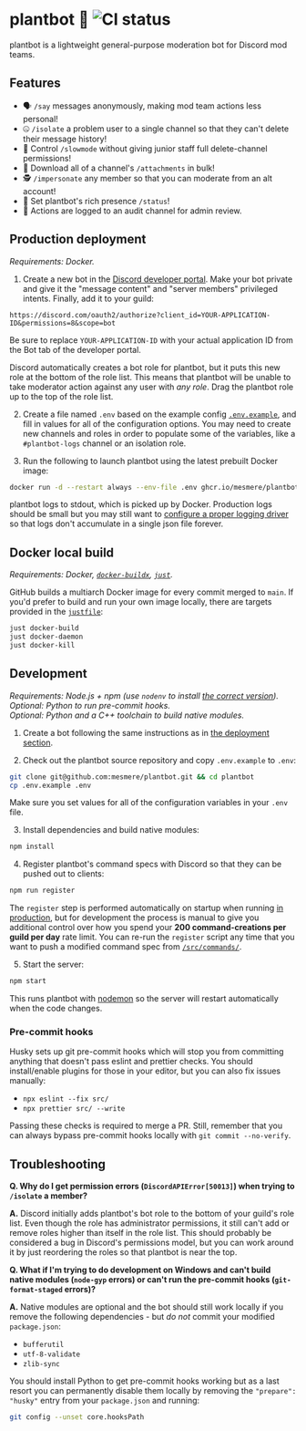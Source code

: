 # plantbot 🌱 ![CI status](https://github.com/mesmere/plantbot/actions/workflows/ci.yml/badge.svg)

plantbot is a lightweight general-purpose moderation bot for Discord mod teams.

## Features

* 🗣️ `/say` messages anonymously, making mod team actions less personal!
* 🤐 `/isolate` a problem user to a single channel so that they can't delete their message history!
* 🚦 Control `/slowmode` without giving junior staff full delete-channel permissions!
* 📎 Download all of a channel's `/attachments` in bulk!
* 🕵️ `/impersonate` any member so that you can moderate from an alt account!
* 💬 Set plantbot's rich presence `/status`!
* 🔎 Actions are logged to an audit channel for admin review.

## Production deployment

*Requirements: Docker.*

1. Create a new bot in the [Discord developer portal](https://discord.com/developers/applications). Make your bot private and give it the "message content" and "server members" privileged intents. Finally, add it to your guild:

```
https://discord.com/oauth2/authorize?client_id=YOUR-APPLICATION-ID&permissions=8&scope=bot
```

Be sure to replace `YOUR-APPLICATION-ID` with your actual application ID from the Bot tab of the developer portal.

Discord automatically creates a bot role for plantbot, but it puts this new role at the bottom of the role list. This means that plantbot will be unable to take moderator action against any user with _any role_. Drag the plantbot role up to the top of the role list.

2. Create a file named `.env` based on the example config [`.env.example`](/.env.example), and fill in values for all of the configuration options. You may need to create new channels and roles in order to populate some of the variables, like a `#plantbot-logs` channel or an isolation role.

3. Run the following to launch plantbot using the latest prebuilt Docker image:

```sh
docker run -d --restart always --env-file .env ghcr.io/mesmere/plantbot:latest
```

plantbot logs to stdout, which is picked up by Docker. Production logs should be small but you may still want to [configure a proper logging driver](https://docs.docker.com/config/containers/logging/configure/) so that logs don't accumulate in a single json file forever.

## Docker local build

*Requirements: Docker, [`docker-buildx`](https://github.com/docker/buildx), [`just`](https://github.com/casey/just).*

GitHub builds a multiarch Docker image for every commit merged to `main`. If you'd prefer to build and run your own image locally, there are targets provided in the [`justfile`](/justfile):

```sh
just docker-build
just docker-daemon
just docker-kill
```

## Development

*Requirements: Node.js + npm (use `nodenv` to install [the correct version](/.node-version)).*  
*Optional: Python to run pre-commit hooks.*  
*Optional: Python and a C++ toolchain to build native modules.*

1. Create a bot following the same instructions as in [the deployment section](#production-deployment).

2. Check out the plantbot source repository and copy `.env.example` to `.env`:

```sh
git clone git@github.com:mesmere/plantbot.git && cd plantbot
cp .env.example .env
```

Make sure you set values for all of the configuration variables in your `.env` file.

3. Install dependencies and build native modules:

```sh
npm install
```

4. Register plantbot's command specs with Discord so that they can be pushed out to clients:

```sh
npm run register
```

The `register` step is performed automatically on startup when running [in production](https://nodejs.org/en/learn/getting-started/nodejs-the-difference-between-development-and-production), but for development the process is manual to give you additional control over how you spend your **200 command-creations per guild per day** rate limit. You can re-run the `register` script any time that you want to push a modified command spec from [`/src/commands/`](/src/commands).

5. Start the server:

```sh
npm start
```

This runs plantbot with [nodemon](https://github.com/remy/nodemon) so the server will restart automatically when the code changes.

### Pre-commit hooks

Husky sets up git pre-commit hooks which will stop you from committing anything that doesn't pass eslint and prettier checks. You should install/enable plugins for those in your editor, but you can also fix issues manually:

* `npx eslint --fix src/`
* `npx prettier src/ --write`

Passing these checks is required to merge a PR. Still, remember that you can always bypass pre-commit hooks locally with `git commit --no-verify`.

## Troubleshooting

**Q. Why do I get permission errors (`DiscordAPIError[50013]`) when trying to `/isolate` a member?**

**A.** Discord initially adds plantbot's bot role to the bottom of your guild's role list. Even though the role has administrator permissions, it still can't add or remove roles higher than itself in the role list. This should probably be considered a bug in Discord's permissions model, but you can work around it by just reordering the roles so that plantbot is near the top.

**Q. What if I'm trying to do development on Windows and can't build native modules (`node-gyp` errors) or can't run the pre-commit hooks (`git-format-staged` errors)?**

**A.** Native modules are optional and the bot should still work locally if you remove the following dependencies - but _do not_ commit your modified `package.json`:

* `bufferutil`
* `utf-8-validate`
* `zlib-sync`

You should install Python to get pre-commit hooks working but as a last resort you can permanently disable them locally by removing the `"prepare": "husky"` entry from your `package.json` and running:

```sh
git config --unset core.hooksPath
```

